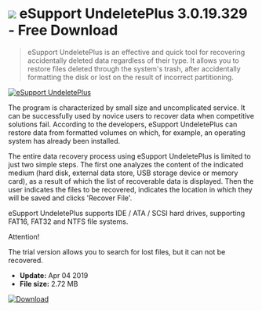 # ![](https://cdn.softexe.net/static/icon/e/esupport-undeleteplus-8685.png) eSupport UndeletePlus 3.0.19.329 - Free Download

> eSupport UndeletePlus is an effective and quick tool for recovering accidentally deleted data regardless of their type. It allows you to restore files deleted through the system's trash, after accidentally formatting the disk or lost on the result of incorrect partitioning.

[![eSupport UndeletePlus](https://gallery.dpcdn.pl/imgc/Tools/21693/g_-_420x350_1.5_-_x20130906174256_0.png)](https://softexe.net/win/disks-files/data-recovery/esupport-undeleteplus:hfhe.html)

The program is characterized by small size and uncomplicated service. It can be successfully used by novice users to recover data when competitive solutions fail. According to the developers, eSupport UndeletePlus can restore data from formatted volumes on which, for example, an operating system has already been installed.
 
 The entire data recovery process using eSupport UndeletePlus is limited to just two simple steps. The first one analyzes the content of the indicated medium (hard disk, external data store, USB storage device or memory card), as a result of which the list of recoverable data is displayed. Then the user indicates the files to be recovered, indicates the location in which they will be saved and clicks 'Recover File'.
 
 eSupport UndeletePlus supports IDE / ATA / SCSI hard drives, supporting FAT16, FAT32 and NTFS file systems.
 
 Attention!
 
 The trial version allows you to search for lost files, but it can not be recovered.


- **Update:** Apr 04 2019
- **File size:** 2.72 MB

[![Download](https://cdn.softexe.net/static/img/download.png)](https://softexe.net/win/disks-files/data-recovery/esupport-undeleteplus:hfhe.html)

